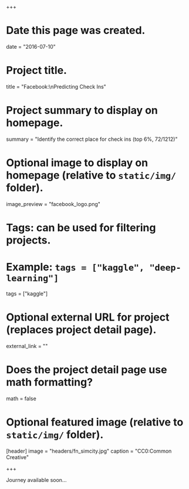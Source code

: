 +++
# Date this page was created.
date = "2016-07-10"

# Project title.
title = "Facebook:\nPredicting Check Ins"

# Project summary to display on homepage.
summary = "Identify the correct place for check ins (top 6%, 72/1212)"

# Optional image to display on homepage (relative to `static/img/` folder).
image_preview = "facebook_logo.png"

# Tags: can be used for filtering projects.
# Example: `tags = ["kaggle", "deep-learning"]`
tags = ["kaggle"]

# Optional external URL for project (replaces project detail page).
external_link = ""

# Does the project detail page use math formatting?
math = false

# Optional featured image (relative to `static/img/` folder).
[header]
image = "headers/fn_simcity.jpg"
caption = "CC0:Common Creative"

+++

Journey available soon...
